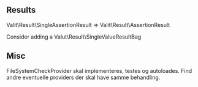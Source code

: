 Results
-------

Valit\Result\SingleAssertionResult => Valit\Result\AssertionResult

Consider adding a Valut\Result\SingleValueResultBag

Misc
----

FileSystemCheckProvider skal implementeres, testes og autoloades.
Find andre eventuelle providers der skal have samme behandling.
